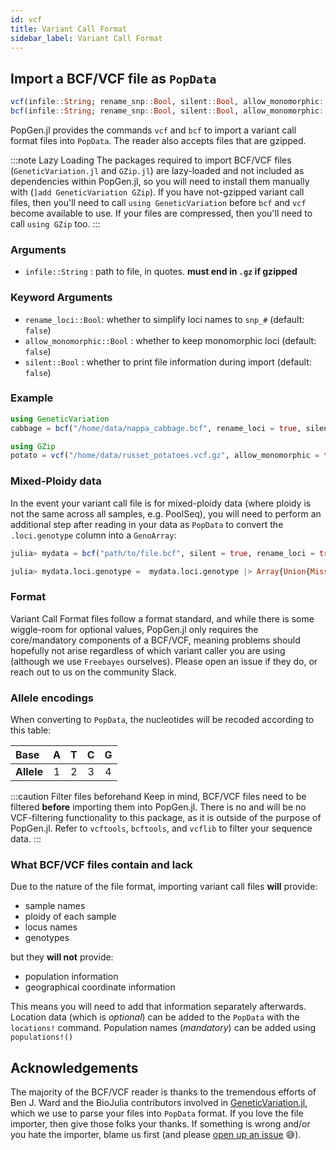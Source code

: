 ```yaml
---
id: vcf
title: Variant Call Format
sidebar_label: Variant Call Format
---
```


## Import a BCF/VCF file as `PopData`

```julia
vcf(infile::String; rename_snp::Bool, silent::Bool, allow_monomorphic::Bool)
bcf(infile::String; rename_snp::Bool, silent::Bool, allow_monomorphic::Bool)
```
PopGen.jl provides the commands `vcf` and `bcf` to import a variant call format files into `PopData`. The reader also accepts files that are gzipped. 

:::note Lazy Loading
The packages required to import BCF/VCF files (`GeneticVariation.jl` and `GZip.jl`) are lazy-loaded and not included as dependencies within PopGen.jl, so you will need to install them manually with (`]add GeneticVariation GZip`). If you have not-gzipped variant call files, then
you'll need to call `using GeneticVariation` before `bcf` and `vcf` become available to use. If your files are compressed, then you'll need to call
`using GZip` too.
:::


### Arguments

- `infile::String` : path to file, in quotes. **must end in `.gz` if gzipped**

### Keyword Arguments

- `rename_loci::Bool`: whether to simplify loci names to `snp_#` (default: `false`)
- `allow_monomorphic::Bool` : whether to keep monomorphic loci (default: `false`)
- `silent::Bool` : whether to print file information during import (default: `false`)


### Example

```julia
using GeneticVariation
cabbage = bcf("/home/data/nappa_cabbage.bcf", rename_loci = true, silent = true)

using GZip
potato = vcf("/home/data/russet_potatoes.vcf.gz", allow_monomorphic = true)
```

### Mixed-Ploidy data
In the event your variant call file is for mixed-ploidy data (where ploidy is not the same across all samples, e.g. PoolSeq), you will need to perform an additional step after reading in your data as `PopData` to convert the `.loci.genotype` column into a `GenoArray`:

```julia
julia> mydata = bcf("path/to/file.bcf", silent = true, rename_loci = true) ;

julia> mydata.loci.genotype =  mydata.loci.genotype |> Array{Union{Missing, NTuple}}
```

### Format
Variant Call Format files follow a format standard, and while there is some wiggle-room for optional values, PopGen.jl only requires the core/mandatory components of a BCF/VCF, meaning problems should hopefully not arise regardless of which variant caller you are using (although we use `Freebayes` ourselves). Please open an issue if they do, or reach out to us on the community Slack.


### Allele encodings
When converting to `PopData`, the nucleotides will be recoded according to this table:

|    Base    |  A   |  T   |  C   |  G   |
| :--------  | :--: | :--: | :--: | :--: |
| **Allele** |  1   |  2   |  3   |  4   |

:::caution Filter files beforehand
Keep in mind, BCF/VCF files need to be filtered **before** importing them into PopGen.jl. There is no and will be no VCF-filtering functionality to this package, as it is outside of the purpose of PopGen.jl. Refer to `vcftools`, `bcftools`, and `vcflib` to filter your sequence data. 
:::


### What BCF/VCF files contain and lack

Due to the nature of the file format, importing variant call files **will** provide:

- sample names
- ploidy of each sample
- locus names
- genotypes

but they **will not** provide:

- population information
- geographical coordinate information

This means you will need to add that information separately afterwards. Location data (which is *optional*) can be added to the `PopData` with the `locations!` command. Population names (*mandatory*) can be added using `populations!()`

## Acknowledgements
The majority of the BCF/VCF reader is thanks to the tremendous efforts of Ben J. Ward and the BioJulia contributors involved in [GeneticVariation.jl](https://github.com/BioJulia/GeneticVariation.jl), which we use to parse your files into `PopData` format. If you love the file importer, then give those folks your thanks. If something is wrong and/or you hate the importer, blame us first (and please [open up an issue](https://github.com/pdimens/PopGen.jl/issues) 😅).

